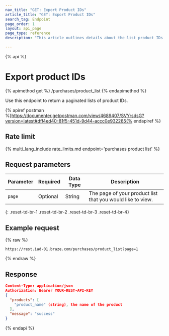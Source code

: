 ```yaml
---
nav_title: "GET: Export Product IDs"
article_title: "GET: Export Product IDs"
search_tag: Endpoint
page_order: 1
layout: api_page
page_type: reference
description: "This article outlines details about the list product IDs Braze endpoint."

---
```

{% api %}
# Export product IDs
{% apimethod get %}
/purchases/product_list
{% endapimethod %}

Use this endpoint to return a paginated lists of product IDs.

{% apiref postman %}https://documenter.getpostman.com/view/4689407/SVYrsdsG?version=latest#dff4ed40-81f5-451d-9d44-accc0e932285{% endapiref %}

## Rate limit

{% multi_lang_include rate_limits.md endpoint='purchases product list' %}

## Request parameters

| Parameter | Required | Data Type | Description |
|---|---|---|---|
| `page` | Optional | String | The page of your product list that you would like to view. |
{: .reset-td-br-1 .reset-td-br-2 .reset-td-br-3  .reset-td-br-4}

## Example request

{% raw %}
```
https://rest.iad-01.braze.com/purchases/product_list?page=1
```
{% endraw %}

## Response

```json
Content-Type: application/json
Authorization: Bearer YOUR-REST-API-KEY
{
  "products": [
    "product_name" (string), the name of the product
  ],
  "message": "success"
}
```

{% endapi %}
